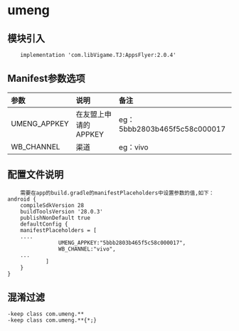 # umeng

## 模块引入

```text
    implementation 'com.libVigame.TJ:AppsFlyer:2.0.4'
```

## Manifest参数选项

| 参数 | 说明 | 备注 |
| :--- | :--- | :--- |
| UMENG_APPKEY | 在友盟上申请的APPKEY | eg：5bbb2803b465f5c58c000017 |
| WB_CHANNEL | 渠道 | eg：vivo |

## 配置文件说明

```text
	需要在app的build.gradle的manifestPlaceholders中设置参数的值,如下：
android {
    compileSdkVersion 28
    buildToolsVersion '28.0.3'
    publishNonDefault true
    defaultConfig {
    manifestPlaceholders = [
	....
                UMENG_APPKEY:"5bbb2803b465f5c58c000017",
				WB_CHANNEL:"vivo",
	...
            ]
    }
}
```

## 混淆过滤

```text
-keep class com.umeng.**
-keep class com.umeng.**{*;}
```